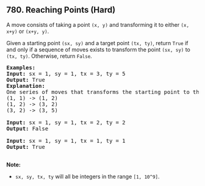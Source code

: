<!--|This file generated by command(leetcode description); DO NOT EDIT.    |-->
<!--+----------------------------------------------------------------------+-->
<!--|@author    Openset <openset.wang@gmail.com>                           |-->
<!--|@link      https://github.com/openset                                 |-->
<!--|@home      https://github.com/openset/leetcode                        |-->
<!--+----------------------------------------------------------------------+-->

## 780. Reaching Points (Hard)

<p>A move consists of taking a point <code>(x, y)</code> and transforming it to either <code>(x, x+y)</code> or <code>(x+y, y)</code>.</p>

<p>Given a starting point <code>(sx, sy)</code> and a target point <code>(tx, ty)</code>, return <code>True</code> if and only if a sequence of moves exists to transform the point <code>(sx, sy)</code> to <code>(tx, ty)</code>. Otherwise, return <code>False</code>.</p>

<pre>
<strong>Examples:</strong>
<strong>Input:</strong> sx = 1, sy = 1, tx = 3, ty = 5
<strong>Output:</strong> True
<strong>Explanation:</strong>
One series of moves that transforms the starting point to the target is:
(1, 1) -&gt; (1, 2)
(1, 2) -&gt; (3, 2)
(3, 2) -&gt; (3, 5)

<strong>Input:</strong> sx = 1, sy = 1, tx = 2, ty = 2
<strong>Output:</strong> False

<strong>Input:</strong> sx = 1, sy = 1, tx = 1, ty = 1
<strong>Output:</strong> True

</pre>

<p><strong>Note:</strong></p>

<ul>
	<li><code>sx, sy, tx, ty</code> will all be integers in the range <code>[1, 10^9]</code>.</li>
</ul>

